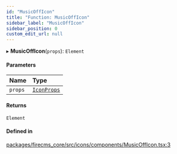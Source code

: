 ```yaml
---
id: "MusicOffIcon"
title: "Function: MusicOffIcon"
sidebar_label: "MusicOffIcon"
sidebar_position: 0
custom_edit_url: null
---
```


▸ **MusicOffIcon**(`props`): `Element`

#### Parameters

| Name | Type |
| :------ | :------ |
| `props` | [`IconProps`](../types/IconProps.md) |

#### Returns

`Element`

#### Defined in

[packages/firecms_core/src/icons/components/MusicOffIcon.tsx:3](https://github.com/FireCMSco/firecms/blob/d45f3739/packages/firecms_core/src/icons/components/MusicOffIcon.tsx#L3)
